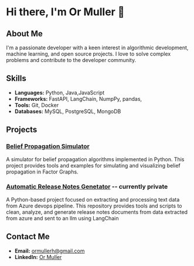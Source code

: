 # Hi there, I'm Or Muller 👋

## About Me
I'm a passionate developer with a keen interest in algorithmic development, machine learning, and open source projects. I love to solve complex problems and contribute to the developer community.

## Skills
- **Languages:**  Python, Java,JavaScript
- **Frameworks:** FastAPI, LangChain, NumpPy, pandas, 
- **Tools:** Git, Docker
- **Databases:** MySQL, PostgreSQL, MongoDB

## Projects
### [Belief Propagation Simulator](https://github.com/OrMullerHahitti/Belief-Propagation-Simulator)

A simulator for belief propagation algorithms implemented in Python. This project provides tools and examples for simulating and visualizing belief propagation in Factor Graphs.
### [Automatic Release Notes Genetator](https://github.com/OrMullerHahitti/AutomatedReleaseNotes)  -- currently private
A Python-based project focused on extracting and processing text data from Azure devops pipeline. This repository provides tools and scripts to clean, analyze, and generate release notes documents from data extracted from azure and sent to an llm using LangChain
## Contact Me
- **Email:** [ormullerh@gmail.com](ormullerh@gmail.com)
- **LinkedIn:** [Or Muller](https://www.linkedin.com/in/or-muller)

